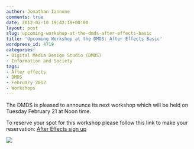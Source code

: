 ```yaml
---
author: Jonathan Iannone
comments: true
date: 2012-02-10 19:42:19+00:00
layout: post
slug: upcoming-workshop-at-the-dmds-after-effects-basic
title: 'Upcoming Workshop at the DMDS: After Effects Basic'
wordpress_id: 4719
categories:
- Digital Media Design Studio (DMDS)
- Information and Society
tags:
- After effects
- DMDS
- February 2012
- Workshops
---
```




The DMDS is pleased to announce its next workshop which will be held on Tuesday February 21 at Noon time.

To reserve your spot for this workshop please follow this link to make your reservation: [After Effects sign up](http://library.northeastern.edu/news-events/calendar/after-effects-basics)



[![](http://www.lib.neu.edu/snippets/wp-content/uploads/2012/02/AE_workshop-1024x662.jpg)](http://www.lib.neu.edu/snippets/wp-content/uploads/2012/02/AE_workshop.jpg)
    



